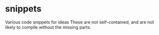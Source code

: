 # snippets
Various code snippets for ideas
These are not self-contained, and are not likely to compile without the missing parts.
